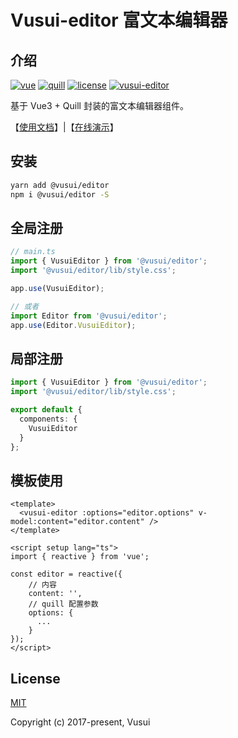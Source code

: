 # Vusui-editor 富文本编辑器

## 介绍

[![vue](https://img.shields.io/badge/vue-3.2.37-brightgreen.svg)](https://cn.vuejs.org/)
[![quill](https://img.shields.io/badge/quill-1.3.7-brightgreen.svg)](https://quilljs.com/)
[![license](https://img.shields.io/github/license/mashape/apistatus.svg)](https://github.com/vusui/vusui-admin-template/blob/main/LICENSE)
[![vusui-editor](https://img.shields.io/github/stars/vusui/vusui-editor.svg?style=social&label=Stars)](https://github.com/vusui/vusui-editor)

基于 Vue3 + Quill 封装的富文本编辑器组件。

【[使用文档](https://www.vusui.com/editor)】|【[在线演示](https://www.vusui.com/editor/guide/demo.html)】

## 安装

```bash
yarn add @vusui/editor
npm i @vusui/editor -S
```

## 全局注册

```ts
// main.ts
import { VusuiEditor } from '@vusui/editor';
import '@vusui/editor/lib/style.css';

app.use(VusuiEditor);

// 或者
import Editor from '@vusui/editor';
app.use(Editor.VusuiEditor);
```

## 局部注册

```ts
import { VusuiEditor } from '@vusui/editor';
import '@vusui/editor/lib/style.css';

export default {
  components: {
    VusuiEditor
  }
};
```

## 模板使用

```vue
<template>
  <vusui-editor :options="editor.options" v-model:content="editor.content" />
</template>

<script setup lang="ts">
import { reactive } from 'vue';

const editor = reactive({
    // 内容
    content: '',
    // quill 配置参数
    options: {
      ...
    }
});
</script>
```

## License

[MIT](http://opensource.org/licenses/MIT)

Copyright (c) 2017-present, Vusui
